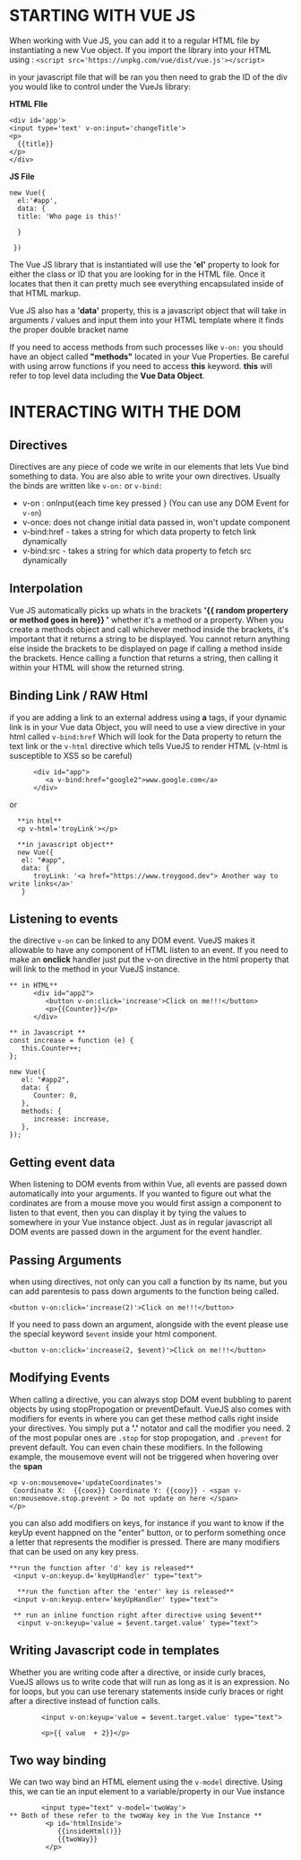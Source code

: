 # STARTING WITH VUE JS

When working with Vue JS, you can add it to a regular HTML file by instantiating a new Vue object. If you import the library into your HTML using : `<script src='https://unpkg.com/vue/dist/vue.js'></script>`

in your javascript file that will be ran you then need to grab the ID of the div you would like to control under the VueJs library:

**HTML FIle**

```
<div id='app'>
<input type='text' v-on:input='changeTitle'>
<p>
  {{title}}
</p>
</div>
```

**JS File**

```
new Vue({
  el:'#app',
  data: {
  title: 'Who page is this!'

  }

 })
```

The Vue JS library that is instantiated will use the **'el'** property to look for either the class or ID that you are looking for in the HTML file. Once it locates that then it can pretty much see everything encapsulated inside of that HTML markup.

Vue JS also has a **'data'** property, this is a javascript object that will take in arguments / values and input them into your HTML template where it finds the proper double bracket name

If you need to access methods from such processes like `v-on:` you should have an object called **"methods"** located in your Vue Properties. Be careful with using arrow functions if you need to access **this** keyword. **this** will refer to top level data including the **Vue Data Object**.

# INTERACTING WITH THE DOM

## Directives

Directives are any piece of code we write in our elements that lets Vue bind something to data. You are also able to write your own directives. Usually the binds are written like `v-on:` or `v-bind:`

-  v-on : onInput{each time key pressed } (You can use any DOM Event for `v-on`)
-  v-once: does not change initial data passed in, won't update component
-  v-bind:href - takes a string for which data property to fetch link dynamically
-  v-bind:src - takes a string for which data property to fetch src dynamically

## Interpolation

Vue JS automatically picks up whats in the brackets **'{{ random propertery or method goes in here}} '** whether it's a method or a property. When you create a methods object and call whichever method inside the brackets, it's important that it returns a string to be displayed. You cannot return anything else inside the brackets to be displayed on page if calling a method inside the brackets. Hence calling a function that returns a string, then calling it within your HTML will show the returned string.

## Binding Link / RAW Html

if you are adding a link to an external address using **a** tags, if your dynamic link is in your Vue data Object, you will need to use a view directive in your html called `v-bind:href` Which will look for the Data property to return the text link or the `v-html` directive which tells VueJS to render HTML (v-html is susceptible to XSS so be careful)

```
      <div id="app">
         <a v-bind:href="google2">www.google.com</a>
      </div>

```

or

```
  **in html**
  <p v-html='troyLink'></p>

  **in javascript object**
  new Vue({
   el: "#app",
   data: {
      troyLink: '<a href="https://www.troygood.dev"> Another way to write links</a>'
   }
```

## Listening to events

the directive `v-on` can be linked to any DOM event. VueJS makes it allowable to have any component of HTML listen to an event. If you need to make an **onclick** handler just put the v-on directive in the html property that will link to the method in your VueJS instance.

```
** in HTML**
      <div id="app2">
         <button v-on:click='increase'>Click on me!!!</button>
         <p>{{Counter}}</p>
      </div>

** in Javascript **
const increase = function (e) {
   this.Counter++;
};

new Vue({
   el: "#app2",
   data: {
      Counter: 0,
   },
   methods: {
      increase: increase,
   },
});
```

## Getting event data

When listening to DOM events from within Vue, all events are passed down automatically into your arguments. If you wanted to figure out what the cordinates are from a mouse move you would first assign a component to listen to that event, then you can display it by tying the values to somewhere in your Vue instance object. Just as in regular javascript all DOM events are passed down in the argument for the event handler.

## Passing Arguments

when using directives, not only can you call a function by its name, but you can add parentesis to pass down arguments to the function being called.

```
<button v-on:click='increase(2)'>Click on me!!!</button>
```

If you need to pass down an argument, alongside with the event please use the special keyword `$event` inside your html component.

```
<button v-on:click='increase(2, $event)'>Click on me!!!</button>
```

## Modifying Events

When calling a directive, you can always stop DOM event bubbling to parent objects by using stopPropogation or preventDefault. VueJS also comes with modifiers for events in where you can get these method calls right inside your directives. You simply put a **'.'** notator and call the modifier you need. 2 of the most popular ones are `.stop` for stop propogation, and `.prevent` for prevent default. You can even chain these modifiers. In the following example, the mousemove event will not be triggered when hovering over the **span**

```
<p v-on:mousemove='updateCoordinates'>
 Coordinate X:  {{coox}} Coordinate Y: {{cooy}} - <span v-on:mousemove.stop.prevent > Do not update on here </span>
</p>
```

you can also add modifiers on keys, for instance if you want to know if the keyUp event happned on the "enter" button, or to perform something once a letter that represents the modifier is pressed. There are many modifiers that can be used on any key press.

```
**run the function after 'd' key is released**
 <input v-on:keyup.d='keyUpHandler' type="text">

  **run the function after the 'enter' key is released**
 <input v-on:keyup.enter='keyUpHandler' type="text">

 ** run an inline function right after directive using $event**
  <input v-on:keyup='value = $event.target.value' type="text">
```

## Writing Javascript code in templates

Whether you are writing code after a directive, or inside curly braces, VueJS allows us to write code that will run as long as it is an expression. No for loops, but you can use terenary statements inside curly braces or right after a directive instead of function calls.

```
        <input v-on:keyup='value = $event.target.value' type="text">

        <p>{{ value  + 2}}</p>
```

## Two way binding 

We can two way bind an HTML element using the `v-model` directive. Using this, we can tie an input element to a variable/property in our Vue instance

```
        <input type="text" v-model='twoWay'>
** Both of these refer to the twoWay key in the Vue Instance **
         <p id='htmlInside'>
            {{insideHtml()}}
            {{twoWay}}
         </p>
```